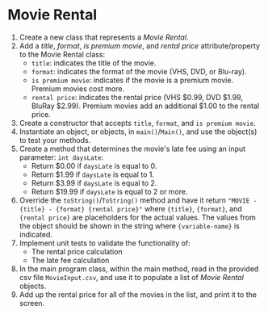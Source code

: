 # Movie Rental

1. Create a new class that represents a *Movie Rental*.
2. Add a *title*, *format*, *is premium movie*, and *rental price* attribute/property to the Movie Rental class:
    * `title`: indicates the title of the movie.
    * `format`: indicates the format of the movie (VHS, DVD, or Blu-ray).
    * `is premium movie`: indicates if the movie is a premium movie. Premium movies cost more.
    * `rental price`: indicates the rental price (VHS $0.99, DVD $1.99, BluRay $2.99). Premium movies add an additional $1.00 to the rental price.
3. Create a constructor that accepts `title`, `format`, and `is premium movie`.
4. Instantiate an object, or objects, in `main()`/`Main()`, and use the object(s) to test your methods.
5. Create a method that determines the movie's late fee using an input parameter: `int daysLate`:
    * Return $0.00 if `daysLate` is equal to 0.
    * Return $1.99 if `daysLate` is equal to 1.
    * Return $3.99 if `daysLate` is equal to 2.
    * Return $19.99 if `daysLate` is equal to 2 or more.
6. Override the `toString()`/`ToString()` method and have it return `"MOVIE - {title} - {format} {rental price}"` where `{title}`, `{format}`, and `{rental price}` are placeholders for the actual values. The values from the object should be shown in the string where `{variable-name}` is indicated.
7. Implement unit tests to validate the functionality of:
    * The rental price calculation 
    * The late fee calculation
8. In the main program class, within the main method, read in the provided csv file `MovieInput.csv`, and use it to populate a list of *Movie Rental* objects.
9. Add up the rental price for all of the movies in the list, and print it to the screen.